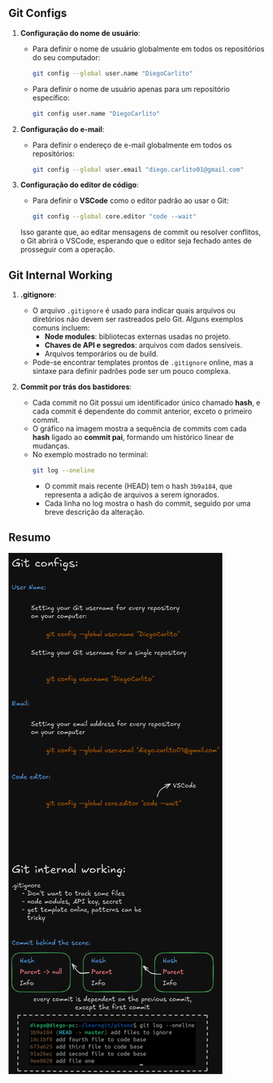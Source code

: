 ## Git Configs

1. **Configuração do nome de usuário**:
   - Para definir o nome de usuário globalmente em todos os repositórios do seu computador:
     ```bash
     git config --global user.name "DiegoCarlito"
     ```
   - Para definir o nome de usuário apenas para um repositório específico:
     ```bash
     git config user.name "DiegoCarlito"
     ```

2. **Configuração do e-mail**:
   - Para definir o endereço de e-mail globalmente em todos os repositórios:
     ```bash
     git config --global user.email "diego.carlito01@gmail.com"
     ```

3. **Configuração do editor de código**:
   - Para definir o **VSCode** como o editor padrão ao usar o Git:
     ```bash
     git config --global core.editor "code --wait"
     ```
   Isso garante que, ao editar mensagens de commit ou resolver conflitos, o Git abrirá o VSCode, esperando que o editor seja fechado antes de prosseguir com a operação.

## Git Internal Working

1. **.gitignore**:
   - O arquivo `.gitignore` é usado para indicar quais arquivos ou diretórios não devem ser rastreados pelo Git. Alguns exemplos comuns incluem:
     - **Node modules**: bibliotecas externas usadas no projeto.
     - **Chaves de API e segredos**: arquivos com dados sensíveis.
     - Arquivos temporários ou de build.
   - Pode-se encontrar templates prontos de `.gitignore` online, mas a sintaxe para definir padrões pode ser um pouco complexa.

2. **Commit por trás dos bastidores**:
   - Cada commit no Git possui um identificador único chamado **hash**, e cada commit é dependente do commit anterior, exceto o primeiro commit.
   - O gráfico na imagem mostra a sequência de commits com cada **hash** ligado ao **commit pai**, formando um histórico linear de mudanças. 
   - No exemplo mostrado no terminal:
     ```bash
     git log --oneline
     ```
     - O commit mais recente (HEAD) tem o hash `3b9a184`, que representa a adição de arquivos a serem ignorados.
     - Cada linha no log mostra o hash do commit, seguido por uma breve descrição da alteração.

## Resumo

![Configurações iniciais e funcionamento dos commits no Git](./images/git-config.png)